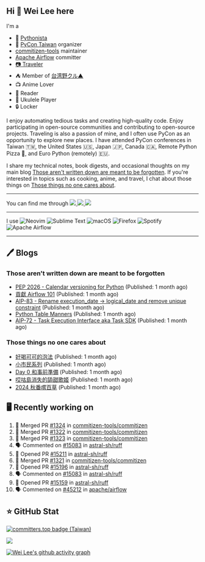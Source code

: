## Hi 👋 Wei Lee here

I'm a

* 🐍 [Pythonista](https://pycon-note.wei-lee.me/)
* 🐍 [PyCon Taiwan](https://tw.pycon.org/) organizer
* [commitizen-tools](https://github.com/commitizen-tools) maintainer
* [Apache Airflow](https://github.com/apache/airflow/) committer
* [📷 Traveler](https://travlog.wei-lee.me/)
* ⛺ Member of [台湾野クル▲](https://twitter.com/Taiwannokuru)
* 📺 Anime Lover
* 📖 Reader
* 🎵 Ukulele Player
* 🔒 Locker

I enjoy automating tedious tasks and creating high-quality code. Enjoy participating in open-source communities and contributing to open-source projects. Traveling is also a passion of mine, and I often use PyCon as an opportunity to explore new places. I have attended PyCon conferences in Taiwan 🇹🇼, the United States 🇺🇸, Japan 🇯🇵, Canada 🇨🇦, Remote Python Pizza 🍕, and Euro Python (remotely) 🇪🇺.

I share my technical notes, book digests, and occasional thoughts on my main blog [Those aren't written down are meant to be forgotten](https://blog.wei-lee.me/). If you're interested in topics such as cooking, anime, and travel, I chat about those things on [Those things no one cares about](https://travlog.wei-lee.me/).


---

<p align="left">
You can find me through
  <a href="https://in.linkedin.com/in/clleew" target="blank">
    <img src="https://img.shields.io/badge/LinkedIn-0077B5?style=for-the-badge&logo=linkedin&logoColor=white" />
  </a>
  <a href="https://twitter.com/clleew" target="blank">
    <img src="https://img.shields.io/badge/Twitter-1DA1F2?style=for-the-badge&logo=twitter&logoColor=white" />
  </a>
  <a href="https://github.com/Lee-W/" target="blank">
    <img src="https://img.shields.io/badge/GitHub-100000?style=for-the-badge&logo=github&logoColor=white" />
  </a>
</p>

---

I use ![Neovim](https://img.shields.io/badge/NeoVim-%2357A143.svg?&style=for-the-badge&logo=neovim&logoColor=white) ![Sublime Text](https://img.shields.io/badge/sublime_text-%23575757.svg?style=for-the-badge&logo=sublime-text&logoColor=important) ![macOS](https://img.shields.io/badge/mac%20os-000000?style=for-the-badge&logo=macos&logoColor=F0F0F0) ![Firefox](https://img.shields.io/badge/Firefox-FF7139?style=for-the-badge&logo=Firefox-Browser&logoColor=white) ![Spotify](https://img.shields.io/badge/Spotify-1ED760?style=for-the-badge&logo=spotify&logoColor=white) ![Apache Airflow](https://img.shields.io/badge/Apache%20Airflow-017CEE?style=for-the-badge&logo=Apache%20Airflow&logoColor=white)

---


## 🖊️ Blogs

### Those aren't written down are meant to be forgotten

* [PEP 2026 - Calendar versioning for Python](https://blog.wei-lee.me/posts/tech/2024/11/pep-2026) (Published: 1 month ago)
* [貢獻 Airflow 101](https://blog.wei-lee.me/posts/tech/2024/11/airflow-contribution-101) (Published: 1 month ago)
* [AIP-83 - Rename execution_date -&gt; logical_date and remove unique constraint](https://blog.wei-lee.me/posts/tech/2024/11/aip-83) (Published: 1 month ago)
* [Python Table Manners](https://blog.wei-lee.me/posts/tech/2024/11/python-table-manners-series-2024-2025-edition) (Published: 1 month ago)
* [AIP-72 - Task Execution Interface aka Task SDK](https://blog.wei-lee.me/posts/tech/2024/11/aip-72) (Published: 1 month ago)

### Those things no one cares about
 
 * [好喝可可的泡法](https://travlog.wei-lee.me/posts/cook/2024/11/tasty-cocoa) (Published: 1 month ago)
 * [小市民系列](https://travlog.wei-lee.me/posts/review/2024/11/Shoushimin) (Published: 1 month ago)
 * [Day 0 和事前準備](https://travlog.wei-lee.me/posts/travel/2024/11/2024-mt-fugi-biking-day-0) (Published: 1 month ago)
 * [哎咕島消失的舔甜歌姬](https://travlog.wei-lee.me/posts/review/2024/11/egumi-legacy) (Published: 1 month ago)
 * [2024 秋番嚐百草](https://travlog.wei-lee.me/posts/review/2024/11/what-i-will-watch-in-2024-fall) (Published: 1 month ago)

## 🖥️ Recently working on

1. 🎉 Merged PR [#1324](https://github.com/commitizen-tools/commitizen/pull/1324) in [commitizen-tools/commitizen](https://github.com/commitizen-tools/commitizen)
2. 🎉 Merged PR [#1322](https://github.com/commitizen-tools/commitizen/pull/1322) in [commitizen-tools/commitizen](https://github.com/commitizen-tools/commitizen)
3. 🎉 Merged PR [#1323](https://github.com/commitizen-tools/commitizen/pull/1323) in [commitizen-tools/commitizen](https://github.com/commitizen-tools/commitizen)
4. 🗣 Commented on [#15083](https://github.com/astral-sh/ruff/pull/15083#issuecomment-2566205775) in [astral-sh/ruff](https://github.com/astral-sh/ruff)
5. 💪 Opened PR [#15211](https://github.com/astral-sh/ruff/pull/15211) in [astral-sh/ruff](https://github.com/astral-sh/ruff)
6. 🎉 Merged PR [#1321](https://github.com/commitizen-tools/commitizen/pull/1321) in [commitizen-tools/commitizen](https://github.com/commitizen-tools/commitizen)
7. 💪 Opened PR [#15196](https://github.com/astral-sh/ruff/pull/15196) in [astral-sh/ruff](https://github.com/astral-sh/ruff)
8. 🗣 Commented on [#15083](https://github.com/astral-sh/ruff/pull/15083#issuecomment-2564686543) in [astral-sh/ruff](https://github.com/astral-sh/ruff)
9. 💪 Opened PR [#15159](https://github.com/astral-sh/ruff/pull/15159) in [astral-sh/ruff](https://github.com/astral-sh/ruff)
10. 🗣 Commented on [#45212](https://github.com/apache/airflow/issues/45212#issuecomment-2562319070) in [apache/airflow](https://github.com/apache/airflow)


## ⭐ GitHub Stat

[![committers.top badge (Taiwan)](https://user-badge.committers.top/taiwan_public/Lee-W.svg)](https://user-badge.committers.top/taiwan_public/Lee-W)

[![](https://github-readme-stats.vercel.app/api?username=Lee-W&show_icons=true&hide_title=true&cache_seconds=86400)](https://github.com/anuraghazra/github-readme-stats)

[![Wei Lee's github activity graph](https://github-readme-activity-graph.vercel.app/graph?username=Lee-W&theme=dracula)](https://github.com/ashutosh00710/github-readme-activity-graph)
